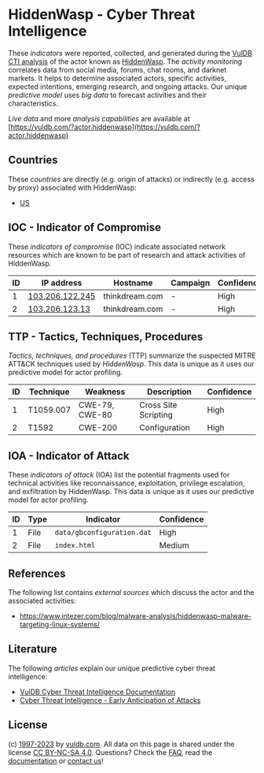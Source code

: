 # HiddenWasp - Cyber Threat Intelligence

These _indicators_ were reported, collected, and generated during the [VulDB CTI analysis](https://vuldb.com/?kb.cti) of the actor known as [HiddenWasp](https://vuldb.com/?actor.hiddenwasp). The _activity monitoring_ correlates data from social media, forums, chat rooms, and darknet markets. It helps to determine associated actors, specific activities, expected intentions, emerging research, and ongoing attacks. Our unique _predictive model_ uses _big data_ to forecast activities and their characteristics.

_Live data_ and more _analysis capabilities_ are available at [https://vuldb.com/?actor.hiddenwasp](https://vuldb.com/?actor.hiddenwasp)

## Countries

These _countries_ are directly (e.g. origin of attacks) or indirectly (e.g. access by proxy) associated with HiddenWasp:

* [US](https://vuldb.com/?country.us)

## IOC - Indicator of Compromise

These _indicators of compromise_ (IOC) indicate associated network resources which are known to be part of research and attack activities of HiddenWasp.

ID | IP address | Hostname | Campaign | Confidence
-- | ---------- | -------- | -------- | ----------
1 | [103.206.122.245](https://vuldb.com/?ip.103.206.122.245) | thinkdream.com | - | High
2 | [103.206.123.13](https://vuldb.com/?ip.103.206.123.13) | thinkdream.com | - | High

## TTP - Tactics, Techniques, Procedures

_Tactics, techniques, and procedures_ (TTP) summarize the suspected MITRE ATT&CK techniques used by _HiddenWasp_. This data is unique as it uses our predictive model for actor profiling.

ID | Technique | Weakness | Description | Confidence
-- | --------- | -------- | ----------- | ----------
1 | T1059.007 | CWE-79, CWE-80 | Cross Site Scripting | High
2 | T1592 | CWE-200 | Configuration | High

## IOA - Indicator of Attack

These _indicators of attack_ (IOA) list the potential fragments used for technical activities like reconnaissance, exploitation, privilege escalation, and exfiltration by HiddenWasp. This data is unique as it uses our predictive model for actor profiling.

ID | Type | Indicator | Confidence
-- | ---- | --------- | ----------
1 | File | `data/gbconfiguration.dat` | High
2 | File | `index.html` | Medium

## References

The following list contains _external sources_ which discuss the actor and the associated activities:

* https://www.intezer.com/blog/malware-analysis/hiddenwasp-malware-targeting-linux-systems/

## Literature

The following _articles_ explain our unique predictive cyber threat intelligence:

* [VulDB Cyber Threat Intelligence Documentation](https://vuldb.com/?kb.cti)
* [Cyber Threat Intelligence - Early Anticipation of Attacks](https://www.scip.ch/en/?labs.20201022)

## License

(c) [1997-2023](https://vuldb.com/?kb.changelog) by [vuldb.com](https://vuldb.com/?kb.about). All data on this page is shared under the license [CC BY-NC-SA 4.0](https://creativecommons.org/licenses/by-nc-sa/4.0/). Questions? Check the [FAQ](https://vuldb.com/?kb.faq), read the [documentation](https://vuldb.com/?kb) or [contact us](https://vuldb.com/?contact)!
